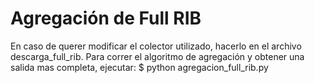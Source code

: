 # Agregación de Full RIB

En caso de querer modificar el colector utilizado, hacerlo en el archivo descarga_full_rib.
Para correr el algoritmo de agregación y obtener una salida mas completa, ejecutar:
  $ python agregacion_full_rib.py
